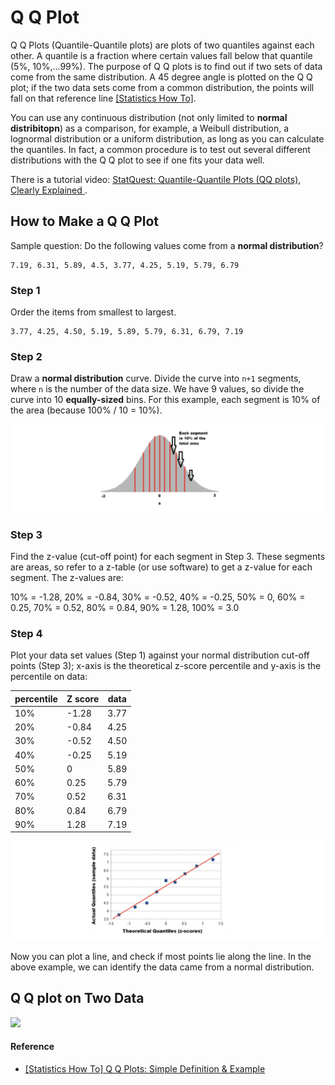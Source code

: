 
# Q Q Plot

Q Q Plots (Quantile-Quantile plots) are plots of two quantiles against each other. A quantile is a fraction where certain values fall below that quantile (5%, 10%,...99%). The purpose of Q Q plots is to find out if two sets of data come from the same distribution. A 45 degree angle is plotted on the Q Q plot; if the two data sets come from a common distribution, the points will fall on that reference line [[Statistics How To]][Q Q Plots: Simple Definition & Example].

You can use any continuous distribution (not only limited to **normal distribitopn**) as a comparison, for example, a Weibull distribution, a lognormal distribution or a uniform distribution, as long as you can calculate the quantiles. In fact, a common procedure is to test out several different distributions with the Q Q plot to see if one fits your data well.

There is a tutorial video: [StatQuest: Quantile-Quantile Plots (QQ plots), Clearly Explained
](https://www.youtube.com/watch?v=okjYjClSjOg).

## How to Make a Q Q Plot

Sample question: Do the following values come from a **normal distribution**?

    7.19, 6.31, 5.89, 4.5, 3.77, 4.25, 5.19, 5.79, 6.79


### Step 1 
Order the items from smallest to largest.

    3.77, 4.25, 4.50, 5.19, 5.89, 5.79, 6.31, 6.79, 7.19

### Step 2
Draw a **normal distribution** curve. Divide the curve into `n+1` segments, where `n` is the number of the data size. We have 9 values, so divide the curve into 10 **equally-sized** bins. For this example, each segment is 10% of the area (because 100% / 10 = 10%).

![](images/q_q_plot_step_2.png)

### Step 3
Find the z-value (cut-off point) for each segment in Step 3. These segments are areas, so refer to a z-table (or use software) to get a z-value for each segment.
The z-values are:

   10% = -1.28, 20% = -0.84, 30% = -0.52, 40% = -0.25, 50% = 0, 
   60% = 0.25, 70% = 0.52, 80% = 0.84, 90% = 1.28, 100% = 3.0

### Step 4
Plot your data set values (Step 1) against your normal distribution cut-off points (Step 3); x-axis is the theoretical z-score percentile and y-axis is the percentile on data:

| percentile | Z score | data | 
| --- | --- | --- | 
| 10% | -1.28 | 3.77 |
| 20% | -0.84 | 4.25 | 
| 30% | -0.52 | 4.50 | 
| 40% | -0.25 | 5.19 | 
| 50% | 0 | 5.89 |
| 60% | 0.25 | 5.79 |
| 70% | 0.52 | 6.31 |
| 80% | 0.84 | 6.79 |
| 90% | 1.28 | 7.19 |

![](images/q_q_plot_step_4.png)

Now you can plot a line, and check if most points lie along the line. In the above example, we can identify the data came from a normal distribution.

## Q Q plot on Two Data


![](images/q_q_plot_two_data_1.png)


#### Reference

* [Q Q Plots: Simple Definition & Example]: https://www.statisticshowto.com/q-q-plots/
[[Statistics How To] Q Q Plots: Simple Definition & Example](https://www.statisticshowto.com/q-q-plots/)






